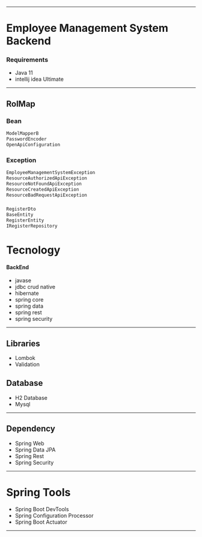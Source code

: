 
---
# Employee Management System Backend

### Requirements
* Java 11
* intellij idea Ultimate
---
## RolMap
### Bean
```sh
ModelMapperB
PasswordEncoder
OpenApiConfiguration
```

### Exception
```sh
EmployeeManagementSystemException
ResourceAuthorizedApiException
ResourceNotFoundApiException
ResourceCreatedApiException
ResourceBadRequestApiException
```

###
```sh
RegisterDto
BaseEntity
RegisterEntity
IRegisterRepository
```

# Tecnology
#### BackEnd
* javase
* jdbc crud native
* hibernate
* spring core
* spring data
* spring rest
* spring security
---

## Libraries
* Lombok
* Validation

## Database
* H2 Database
* Mysql
---
## Dependency
* Spring Web
* Spring Data JPA
* Spring Rest
* Spring Security
---
# Spring Tools
* Spring Boot DevTools
* Spring Configuration Processor
* Spring Boot Actuator
---


